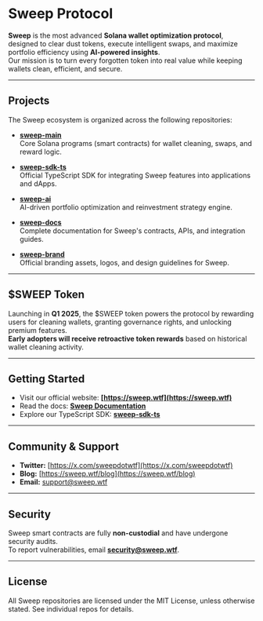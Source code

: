 # Sweep Protocol

**Sweep** is the most advanced **Solana wallet optimization protocol**, designed to clear dust tokens, execute intelligent swaps, and maximize portfolio efficiency using **AI-powered insights**.  
Our mission is to turn every forgotten token into real value while keeping wallets clean, efficient, and secure.

---

## Projects

The Sweep ecosystem is organized across the following repositories:

- **[sweep-main](https://github.com/sweep-wtf/sweep-main)**  
  Core Solana programs (smart contracts) for wallet cleaning, swaps, and reward logic.

- **[sweep-sdk-ts](https://github.com/sweep-wtf/sweep-sdk-ts)**  
  Official TypeScript SDK for integrating Sweep features into applications and dApps.

- **[sweep-ai](https://github.com/sweep-wtf/sweep-ai)**  
  AI-driven portfolio optimization and reinvestment strategy engine.

- **[sweep-docs](https://github.com/sweep-wtf/sweep-docs)**  
  Complete documentation for Sweep's contracts, APIs, and integration guides.

- **[sweep-brand](https://github.com/sweep-wtf/sweep-brand)**  
  Official branding assets, logos, and design guidelines for Sweep.
  
---

## $SWEEP Token

Launching in **Q1 2025**, the $SWEEP token powers the protocol by rewarding users for cleaning wallets, granting governance rights, and unlocking premium features.  
**Early adopters will receive retroactive token rewards** based on historical wallet cleaning activity.

---

## Getting Started

- Visit our official website: **[https://sweep.wtf](https://sweep.wtf)**
- Read the docs: **[Sweep Documentation](https://github.com/sweep-wtf/sweep-docs)**
- Explore our TypeScript SDK: **[sweep-sdk-ts](https://github.com/sweep-wtf/sweep-sdk-ts)**

---

## Community & Support

- **Twitter:** [https://x.com/sweepdotwtf](https://x.com/sweepdotwtf)
- **Blog:** [https://sweep.wtf/blog](https://sweep.wtf/blog)
- **Email:** support@sweep.wtf

---

## Security

Sweep smart contracts are fully **non-custodial** and have undergone security audits.  
To report vulnerabilities, email **security@sweep.wtf**.

---

## License

All Sweep repositories are licensed under the MIT License, unless otherwise stated. See individual repos for details.
